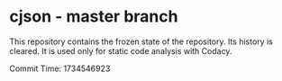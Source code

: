 # cjson - master branch

This repository contains the frozen state of the repository.
Its history is cleared. It is used only for static code
analysis with Codacy.

Commit Time: 1734546923